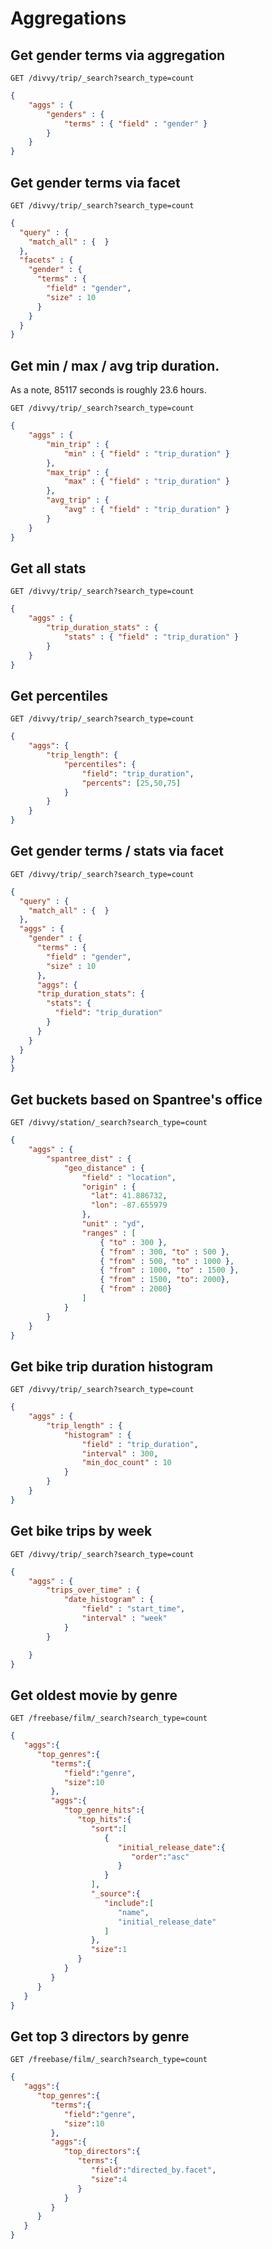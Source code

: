 # Aggregations

## Get gender terms via aggregation

`GET /divvy/trip/_search?search_type=count`

```json
{
    "aggs" : {
        "genders" : {
            "terms" : { "field" : "gender" }
        }
    }
}
```

## Get gender terms via facet

`GET /divvy/trip/_search?search_type=count`

```json
{
  "query" : {
    "match_all" : {  }
  },
  "facets" : {
    "gender" : {
      "terms" : {
        "field" : "gender",
        "size" : 10
      }
    }
  }
}
```

## Get min / max / avg trip duration.

As a note, 85117 seconds is roughly 23.6 hours.

`GET /divvy/trip/_search?search_type=count`

```json
{
    "aggs" : {
        "min_trip" : {
            "min" : { "field" : "trip_duration" }
        },
        "max_trip" : {
            "max" : { "field" : "trip_duration" }
        },
        "avg_trip" : {
            "avg" : { "field" : "trip_duration" }
        }
    }
}
```

## Get all stats

`GET /divvy/trip/_search?search_type=count`

```json
{
    "aggs" : {
        "trip_duration_stats" : {
            "stats" : { "field" : "trip_duration" }
        }
    }
}
```

## Get percentiles

`GET /divvy/trip/_search?search_type=count`

```json
{
    "aggs": {
        "trip_length": {
            "percentiles": {
                "field": "trip_duration",
                "percents": [25,50,75]
            }
        }
    }
}
```

## Get gender terms / stats via facet

`GET /divvy/trip/_search?search_type=count`

```json
{
  "query" : {
    "match_all" : {  }
  },
  "aggs" : {
    "gender" : {
      "terms" : {
        "field" : "gender",
        "size" : 10
      },
      "aggs": {
      "trip_duration_stats": {
        "stats": {
          "field": "trip_duration"
        }
      }
    }
  }
}
}
```



## Get buckets based on Spantree's office

`GET /divvy/station/_search?search_type=count`

```json
{
    "aggs" : {
        "spantree_dist" : {
            "geo_distance" : {
                "field" : "location",
                "origin" : {
                  "lat": 41.886732, 
                  "lon": -87.655979
                },
                "unit" : "yd", 
                "ranges" : [
                    { "to" : 300 },
                    { "from" : 300, "to" : 500 },
                    { "from" : 500, "to" : 1000 },
                    { "from" : 1000, "to" : 1500 },
                    { "from" : 1500, "to": 2000},
                    { "from" : 2000}
                ]
            }
        }
    }
}
```

## Get bike trip duration histogram
`GET /divvy/trip/_search?search_type=count`

```json
{
    "aggs" : {
        "trip_length" : {
            "histogram" : {
                "field" : "trip_duration",
                "interval" : 300,
                "min_doc_count" : 10
            }
        }
    }
}
```


## Get bike trips by week

`GET /divvy/trip/_search?search_type=count`
```json
{
    "aggs" : {
        "trips_over_time" : {
            "date_histogram" : {
                "field" : "start_time",
                "interval" : "week"
            }
        }

    }
}
```

## Get oldest movie by genre

`GET /freebase/film/_search?search_type=count`

```json
{
   "aggs":{
      "top_genres":{
         "terms":{
            "field":"genre",
            "size":10
         },
         "aggs":{
            "top_genre_hits":{
               "top_hits":{
                  "sort":[
                     {
                        "initial_release_date":{
                           "order":"asc"
                        }
                     }
                  ],
                  "_source":{
                     "include":[
                        "name",
                        "initial_release_date"
                     ]
                  },
                  "size":1
               }
            }
         }
      }
   }
}
```

## Get top 3 directors by genre

`GET /freebase/film/_search?search_type=count`

```json
{
   "aggs":{
      "top_genres":{
         "terms":{
            "field":"genre",
            "size":10
         },
         "aggs":{
            "top_directors":{
               "terms":{
                  "field":"directed_by.facet",
                  "size":4
               }
            }
         }
      }
   }
}
```